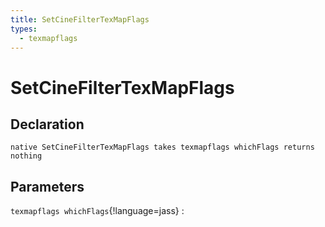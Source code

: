 ```yaml
---
title: SetCineFilterTexMapFlags
types:
  - texmapflags
---
```


# SetCineFilterTexMapFlags

## Declaration

```jass
native SetCineFilterTexMapFlags takes texmapflags whichFlags returns nothing
```

## Parameters
`texmapflags whichFlags`{!language=jass}
: 
